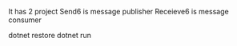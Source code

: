 It has 2 project
Send6 is message publisher
Receieve6 is message consumer

dotnet restore
dotnet run
